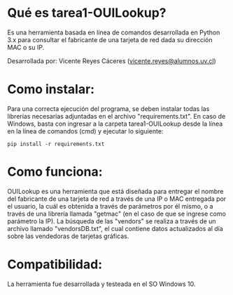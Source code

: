 # Qué es tarea1-OUILookup?

Es una herramienta basada en línea de comandos desarrollada en Python 3.x para consultar el fabricante de una tarjeta de red dada su dirección MAC o su IP.

Desarrollada por:
Vicente Reyes Cáceres (vicente.reyes@alumnos.uv.cl)

# Como instalar:

Para una correcta ejecución del programa, se deben instalar todas las librerías necesarias adjuntadas en el archivo "requirements.txt". En caso de Windows, basta con ingresar a la carpeta tarea1-OUILookup desde la línea en la línea de comandos (cmd) y ejecutar lo siguiente:

``pip install -r requirements.txt``

# Como funciona:

OUILookup es una herramienta que está diseñada para entregar el nombre del fabricante de una tarjeta de red a través de una IP o MAC entregada por el usuario, la cuál es obtenida a través de parámetros por él mismo, o a través de una librería llamada "getmac" (en el caso de que se ingrese como parámetro la IP). La búsqueda de las "vendors" se realiza a través de un archivo llamado "vendorsDB.txt", el cual contiene datos actualizados al día sobre las vendedoras de tarjetas gráficas.

# Compatibilidad:

La herramienta fue desarrollada y testeada en el SO Windows 10.
